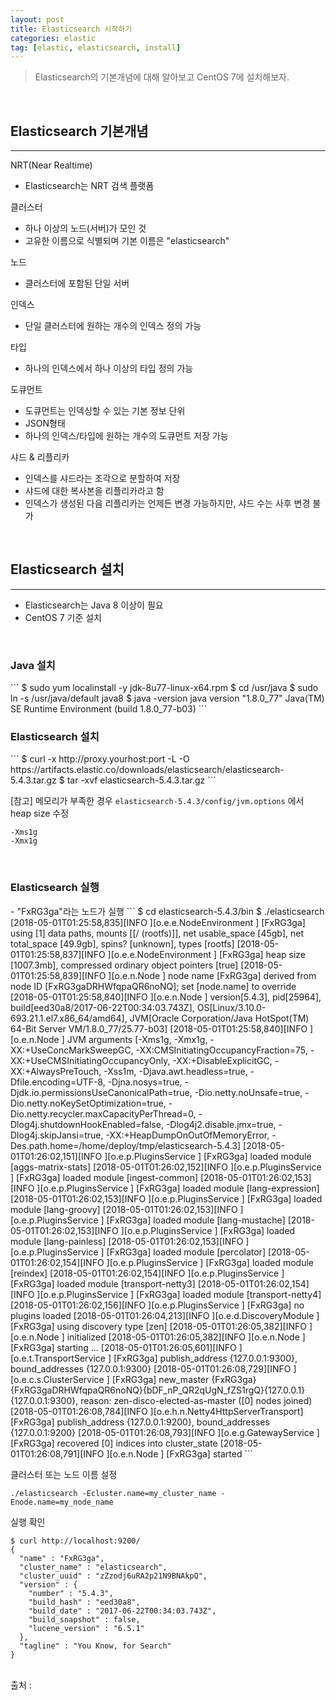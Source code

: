 ```yaml
---
layout: post
title: Elasticsearch 시작하기  
categories: elastic 
tag: [elastic, elasticsearch, install]
---
```

> Elasticsearch의 기본개념에 대해 알아보고 CentOS 7에 설치해보자. 

<br>
<h2>Elasticsearch 기본개념</h2>

- - -
NRT(Near Realtime)
- Elasticsearch는 NRT 검색 플랫폼

클러스터
- 하나 이상의 노드(서버)가 모인 것
- 고유한 이름으로 식별되며 기본 이름은 "elasticsearch"

노드
- 클러스터에 포함된 단일 서버

인덱스
- 단일 클러스터에 원하는 개수의 인덱스 정의 가능 

타입
- 하나의 인덱스에서 하나 이상의 타입 정의 가능 

도큐먼트
- 도큐먼트는 인덱싱할 수 있는 기본 정보 단위
- JSON형태
- 하나의 인덱스/타입에 원하는 개수의 도큐먼트 저장 가능

샤드 & 리플리카
- 인덱스를 샤드라는 조각으로 분할하여 저장
- 샤드에 대한 복사본을 리플리카라고 함
- 인덱스가 생성된 다음 리플리카는 언제든 변경 가능하지만, 샤드 수는 사후 변경 불가 

<br>
<h2>Elasticsearch 설치</h2>

- - -

- Elasticsearch는 Java 8 이상이 필요
- CentOS 7 기준 설치

<br>
<h3>Java 설치</h3>
```
$ sudo yum localinstall -y jdk-8u77-linux-x64.rpm
$ cd /usr/java
$ sudo ln -s /usr/java/default java8
$ java -version
java version "1.8.0_77"
Java(TM) SE Runtime Environment (build 1.8.0_77-b03)
```

<br>
<h3>Elasticsearch 설치</h3>
```
$ curl -x http://proxy.yourhost:port -L -O https://artifacts.elastic.co/downloads/elasticsearch/elasticsearch-5.4.3.tar.gz
$ tar -xvf elasticsearch-5.4.3.tar.gz
```

[참고] 메모리가 부족한 경우 `elasticsearch-5.4.3/config/jvm.options` 에서 heap size 수정
```
-Xms1g
-Xmx1g
```

<br>
<h3>Elasticsearch 실행</h3>
- "FxRG3ga"라는 노드가 실행
```
$ cd elasticsearch-5.4.3/bin
$ ./elasticsearch
[2018-05-01T01:25:58,835][INFO ][o.e.e.NodeEnvironment    ] [FxRG3ga] using [1] data paths, mounts [[/ (rootfs)]], net usable_space [45gb], net total_space [49.9gb], spins? [unknown], types [rootfs]
[2018-05-01T01:25:58,837][INFO ][o.e.e.NodeEnvironment    ] [FxRG3ga] heap size [1007.3mb], compressed ordinary object pointers [true]
[2018-05-01T01:25:58,839][INFO ][o.e.n.Node               ] node name [FxRG3ga] derived from node ID [FxRG3gaDRHWfqpaQR6noNQ]; set [node.name] to override
[2018-05-01T01:25:58,840][INFO ][o.e.n.Node               ] version[5.4.3], pid[25964], build[eed30a8/2017-06-22T00:34:03.743Z], OS[Linux/3.10.0-693.21.1.el7.x86_64/amd64], JVM[Oracle Corporation/Java HotSpot(TM) 64-Bit Server VM/1.8.0_77/25.77-b03]
[2018-05-01T01:25:58,840][INFO ][o.e.n.Node               ] JVM arguments [-Xms1g, -Xmx1g, -XX:+UseConcMarkSweepGC, -XX:CMSInitiatingOccupancyFraction=75, -XX:+UseCMSInitiatingOccupancyOnly, -XX:+DisableExplicitGC, -XX:+AlwaysPreTouch, -Xss1m, -Djava.awt.headless=true, -Dfile.encoding=UTF-8, -Djna.nosys=true, -Djdk.io.permissionsUseCanonicalPath=true, -Dio.netty.noUnsafe=true, -Dio.netty.noKeySetOptimization=true, -Dio.netty.recycler.maxCapacityPerThread=0, -Dlog4j.shutdownHookEnabled=false, -Dlog4j2.disable.jmx=true, -Dlog4j.skipJansi=true, -XX:+HeapDumpOnOutOfMemoryError, -Des.path.home=/home/deploy/tmp/elasticsearch-5.4.3]
[2018-05-01T01:26:02,151][INFO ][o.e.p.PluginsService     ] [FxRG3ga] loaded module [aggs-matrix-stats]
[2018-05-01T01:26:02,152][INFO ][o.e.p.PluginsService     ] [FxRG3ga] loaded module [ingest-common]
[2018-05-01T01:26:02,153][INFO ][o.e.p.PluginsService     ] [FxRG3ga] loaded module [lang-expression]
[2018-05-01T01:26:02,153][INFO ][o.e.p.PluginsService     ] [FxRG3ga] loaded module [lang-groovy]
[2018-05-01T01:26:02,153][INFO ][o.e.p.PluginsService     ] [FxRG3ga] loaded module [lang-mustache]
[2018-05-01T01:26:02,153][INFO ][o.e.p.PluginsService     ] [FxRG3ga] loaded module [lang-painless]
[2018-05-01T01:26:02,153][INFO ][o.e.p.PluginsService     ] [FxRG3ga] loaded module [percolator]
[2018-05-01T01:26:02,154][INFO ][o.e.p.PluginsService     ] [FxRG3ga] loaded module [reindex]
[2018-05-01T01:26:02,154][INFO ][o.e.p.PluginsService     ] [FxRG3ga] loaded module [transport-netty3]
[2018-05-01T01:26:02,154][INFO ][o.e.p.PluginsService     ] [FxRG3ga] loaded module [transport-netty4]
[2018-05-01T01:26:02,156][INFO ][o.e.p.PluginsService     ] [FxRG3ga] no plugins loaded
[2018-05-01T01:26:04,213][INFO ][o.e.d.DiscoveryModule    ] [FxRG3ga] using discovery type [zen]
[2018-05-01T01:26:05,382][INFO ][o.e.n.Node               ] initialized
[2018-05-01T01:26:05,382][INFO ][o.e.n.Node               ] [FxRG3ga] starting ...
[2018-05-01T01:26:05,601][INFO ][o.e.t.TransportService   ] [FxRG3ga] publish_address {127.0.0.1:9300}, bound_addresses {127.0.0.1:9300}
[2018-05-01T01:26:08,729][INFO ][o.e.c.s.ClusterService   ] [FxRG3ga] new_master {FxRG3ga}{FxRG3gaDRHWfqpaQR6noNQ}{bDF_nP_QR2qUgN_fZS1rgQ}{127.0.0.1}{127.0.0.1:9300}, reason: zen-disco-elected-as-master ([0] nodes joined)
[2018-05-01T01:26:08,784][INFO ][o.e.h.n.Netty4HttpServerTransport] [FxRG3ga] publish_address {127.0.0.1:9200}, bound_addresses {127.0.0.1:9200}
[2018-05-01T01:26:08,793][INFO ][o.e.g.GatewayService     ] [FxRG3ga] recovered [0] indices into cluster_state
[2018-05-01T01:26:08,791][INFO ][o.e.n.Node               ] [FxRG3ga] started
```

클러스터 또는 노드 이름 설정
```
./elasticsearch -Ecluster.name=my_cluster_name -Enode.name=my_node_name
```

실행 확인
```
$ curl http://localhost:9200/
{
  "name" : "FxRG3ga",
  "cluster_name" : "elasticsearch",
  "cluster_uuid" : "zZzodj6uRA2p21N9BNAkpQ",
  "version" : {
    "number" : "5.4.3",
    "build_hash" : "eed30a8",
    "build_date" : "2017-06-22T00:34:03.743Z",
    "build_snapshot" : false,
    "lucene_version" : "6.5.1"
  },
  "tagline" : "You Know, for Search"
}
```

<br>
출처 : <https://www.elastic.co/guide/kr/elasticsearch/reference/current/getting-started.html>


